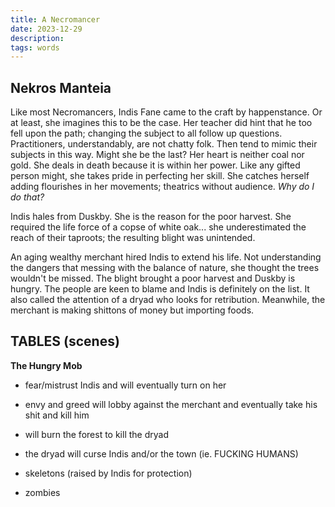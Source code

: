 ```yaml
---
title: A Necromancer
date: 2023-12-29
description:
tags: words
---
```


 ## Nekros Manteia

Like most Necromancers, Indis Fane came to the craft by happenstance. Or at least, she imagines this to be the case. Her teacher did hint that he too fell upon the path; changing the subject to all follow up questions. Practitioners, understandably, are not chatty folk. Then tend to mimic their subjects in this way. Might she be the last? Her heart is neither coal nor gold. She deals in death because it is within her power. Like any gifted person might, she takes pride in perfecting her skill. She catches herself adding flourishes in her movements; theatrics without audience. _Why do I do that?_

Indis hales from Duskby. She is the reason for the poor harvest. She required the life force of a copse of white oak... she underestimated the reach of their taproots; the resulting blight was unintended.

An aging wealthy merchant hired Indis to extend his life. Not understanding the dangers that messing with the balance of nature, she thought the trees wouldn't be missed. The blight brought a poor harvest and Duskby is hungry. The people are keen to blame and Indis is definitely on the list. It also called the attention of a dryad who looks for retribution. Meanwhile, the merchant is making shittons of money but importing foods.


## TABLES (scenes)

**The Hungry Mob**
- fear/mistrust Indis and will eventually turn on her
- envy and greed will lobby against the merchant and eventually take his shit and kill him
- will burn the forest to kill the dryad
- the dryad will curse Indis and/or the town (ie. FUCKING HUMANS)


- skeletons (raised by Indis for protection)
- zombies
